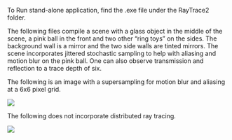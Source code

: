 To Run stand-alone application, find the .exe file under the RayTrace2 folder.

The following files compile a scene with a glass object in the middle of the scene, a pink ball in the front and two other “ring toys” on the sides. The background wall is a mirror and the two side walls are tinted mirrors. The scene incorporates jittered stochastic sampling to help with aliasing and motion blur on the pink ball. One can also observe transmission and reflection to a trace depth of six.

The following is an image with a supersampling for motion blur and aliasing at a 6x6 pixel grid.

<img src="https://i.postimg.cc/P5s4G2mj/Motionand-Sampling.png">

The following does not incorporate distributed ray tracing.

<img src="https://i.postimg.cc/BQ1gwdPp/No-Distributive.png">
